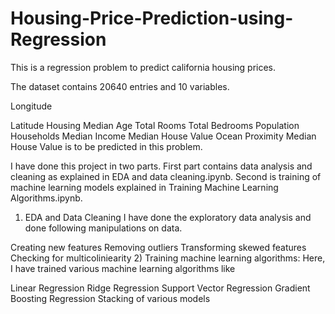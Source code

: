# Housing-Price-Prediction-using-Regression

This is a regression problem to predict california housing prices.

The dataset contains 20640 entries and 10 variables.

Longitude

Latitude
Housing Median Age
Total Rooms
Total Bedrooms
Population
Households
Median Income
Median House Value
Ocean Proximity
Median House Value is to be predicted in this problem.

I have done this project in two parts. First part contains data analysis and cleaning as explained in EDA and data cleaning.ipynb. Second is training of machine learning models explained in Training Machine Learning Algorithms.ipynb.

1) EDA and Data Cleaning
I have done the exploratory data analysis and done following manipulations on data.

Creating new features
Removing outliers
Transforming skewed features
Checking for multicoliniearity
2) Training machine learning algorithms:
Here, I have trained various machine learning algorithms like

Linear Regression
Ridge Regression
Support Vector Regression
Gradient Boosting Regression
Stacking of various models
